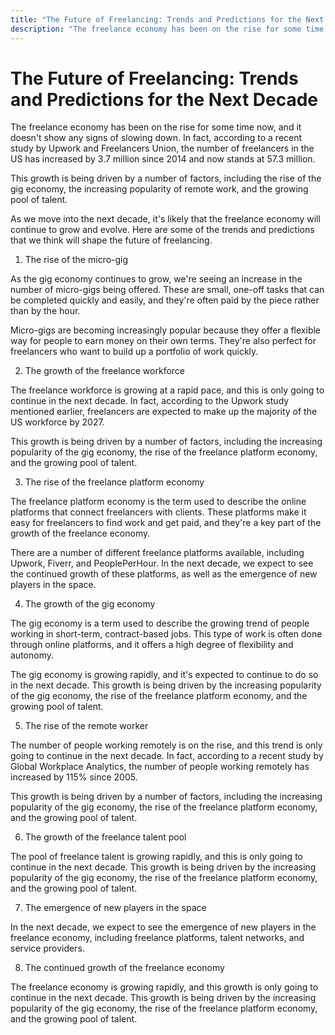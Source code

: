 ```yaml
---
title: "The Future of Freelancing: Trends and Predictions for the Next Decade"
description: "The freelance economy has been on the rise for some time now, and it doesn't show any signs of slowing down. In fact, according to a recent study by Upwork and Freelancers Union, the number of freelancers in the US has increased by 3.7 million since 2014 and now stands at 57.3 million."
---
```


# The Future of Freelancing: Trends and Predictions for the Next Decade

The freelance economy has been on the rise for some time now, and it doesn't show any signs of slowing down. In fact, according to a recent study by Upwork and Freelancers Union, the number of freelancers in the US has increased by 3.7 million since 2014 and now stands at 57.3 million.

This growth is being driven by a number of factors, including the rise of the gig economy, the increasing popularity of remote work, and the growing pool of talent.

As we move into the next decade, it's likely that the freelance economy will continue to grow and evolve. Here are some of the trends and predictions that we think will shape the future of freelancing.

1. The rise of the micro-gig

As the gig economy continues to grow, we're seeing an increase in the number of micro-gigs being offered. These are small, one-off tasks that can be completed quickly and easily, and they're often paid by the piece rather than by the hour.

Micro-gigs are becoming increasingly popular because they offer a flexible way for people to earn money on their own terms. They're also perfect for freelancers who want to build up a portfolio of work quickly.

2. The growth of the freelance workforce

The freelance workforce is growing at a rapid pace, and this is only going to continue in the next decade. In fact, according to the Upwork study mentioned earlier, freelancers are expected to make up the majority of the US workforce by 2027.

This growth is being driven by a number of factors, including the increasing popularity of the gig economy, the rise of the freelance platform economy, and the growing pool of talent.

3. The rise of the freelance platform economy

The freelance platform economy is the term used to describe the online platforms that connect freelancers with clients. These platforms make it easy for freelancers to find work and get paid, and they're a key part of the growth of the freelance economy.

There are a number of different freelance platforms available, including Upwork, Fiverr, and PeoplePerHour. In the next decade, we expect to see the continued growth of these platforms, as well as the emergence of new players in the space.

4. The growth of the gig economy

The gig economy is a term used to describe the growing trend of people working in short-term, contract-based jobs. This type of work is often done through online platforms, and it offers a high degree of flexibility and autonomy.

The gig economy is growing rapidly, and it's expected to continue to do so in the next decade. This growth is being driven by the increasing popularity of the gig economy, the rise of the freelance platform economy, and the growing pool of talent.

5. The rise of the remote worker

The number of people working remotely is on the rise, and this trend is only going to continue in the next decade. In fact, according to a recent study by Global Workplace Analytics, the number of people working remotely has increased by 115% since 2005.

This growth is being driven by a number of factors, including the increasing popularity of the gig economy, the rise of the freelance platform economy, and the growing pool of talent.

6. The growth of the freelance talent pool

The pool of freelance talent is growing rapidly, and this is only going to continue in the next decade. This growth is being driven by the increasing popularity of the gig economy, the rise of the freelance platform economy, and the growing pool of talent.

7. The emergence of new players in the space

In the next decade, we expect to see the emergence of new players in the freelance economy, including freelance platforms, talent networks, and service providers.

8. The continued growth of the freelance economy

The freelance economy is growing rapidly, and this growth is only going to continue in the next decade. This growth is being driven by the increasing popularity of the gig economy, the rise of the freelance platform economy, and the growing pool of talent.
